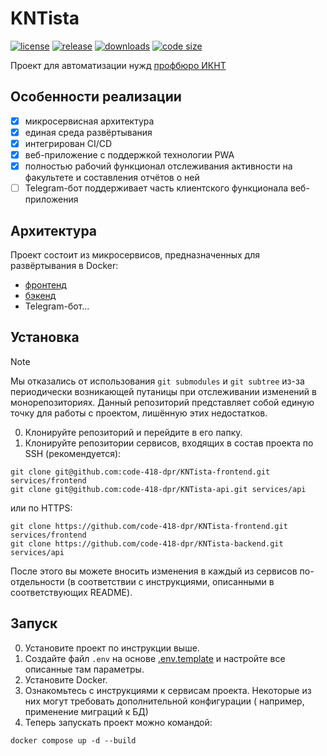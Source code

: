 # KNTista

[![license](https://img.shields.io/github/license/code-418-dpr/KNTista)](https://opensource.org/licenses/MIT)
[![release](https://img.shields.io/github/v/release/code-418-dpr/KNTista?include_prereleases)](https://github.com/code-418-dpr/KNTista/releases)
[![downloads](https://img.shields.io/github/downloads/code-418-dpr/KNTista/total)](https://github.com/code-418-dpr/KNTista/releases)
[![code size](https://img.shields.io/github/languages/code-size/code-418-dpr/KNTista.svg)](https://github.com/code-418-dpr/KNTista)

Проект для автоматизации
нужд [профбюро ИКНТ](https://vk.com/iknt_donntu?search_track_code=0420b647WLLSflc78zrg5LRY4zMF19lgtvcEt0MKSGkWyLJHZPUORjS99-wIghu51TqCTkmNgTLes1XiAW9NVxDMpzgS&from=search)

## Особенности реализации

- [x] микросервисная архитектура
- [x] единая среда развёртывания
- [x] интегрирован CI/CD
- [x] веб-приложение с поддержкой технологии PWA
- [x] полностью рабочий функционал отслеживания активности на факультете и составления отчётов о ней
- [ ] Telegram-бот поддерживает часть клиентского функционала веб-приложения

## Архитектура

Проект состоит из микросервисов, предназначенных для развёртывания в Docker:

- [фронтенд](https://github.com/code-418-dpr/KNTista-frontend)
- [бэкенд](https://github.com/code-418-dpr/KNTista-api)
- Telegram-бот...

## Установка

> [!NOTE]
> Мы отказались от использования `git submodules` и `git subtree` из-за периодически возникающей путаницы при
> отслеживании изменений в монорепозиториях. Данный репозиторий представляет собой единую точку для работы с проектом,
> лишённую этих недостатков.

0. Клонируйте репозиторий и перейдите в его папку.
1. Клонируйте репозитории сервисов, входящих в состав проекта по SSH (рекомендуется):

```shell
git clone git@github.com:code-418-dpr/KNTista-frontend.git services/frontend
git clone git@github.com:code-418-dpr/KNTista-api.git services/api
```

или по HTTPS:

```shell
git clone https://github.com/code-418-dpr/KNTista-frontend.git services/frontend
git clone https://github.com/code-418-dpr/KNTista-backend.git services/api
```

После этого вы можете вносить изменения в каждый из сервисов по-отдельности (в соответствии с инструкциями, описанными в
соответствующих README).

## Запуск

0. Установите проект по инструкции выше.
1. Создайте файл `.env` на основе [.env.template](.env.template) и настройте все описанные там параметры.
2. Установите Docker.
3. Ознакомьтесь с инструкциями к сервисам проекта. Некоторые из них могут требовать дополнительной конфигурации (
   например, применение миграций к БД)
4. Теперь запускать проект можно командой:

```shell
docker compose up -d --build
```
